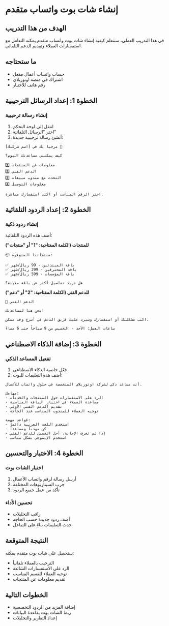 # إنشاء شات بوت واتساب متقدم

## الهدف من هذا التدريب
في هذا التدريب العملي، ستتعلم كيفية إنشاء شات بوت واتساب متقدم يمكنه التعامل مع استفسارات العملاء وتقديم الدعم التلقائي.

## ما ستحتاجه
- حساب واتساب أعمال مفعل
- اشتراك في منصة اوتوربلاي
- رقم هاتف للاختبار

## الخطوة 1: إعداد الرسائل الترحيبية

### إنشاء رسالة ترحيبية
1. انتقل إلى لوحة التحكم
2. اختر "الرسائل التلقائية"
3. أنشئ رسالة ترحيبية جديدة:

```text
مرحباً بك في [اسم شركتك] 👋

كيف يمكنني مساعدتك اليوم؟

1️⃣ معلومات عن المنتجات
2️⃣ الدعم الفني
3️⃣ التحدث مع مندوب مبيعات
4️⃣ معلومات التوصيل

اختر الرقم المناسب أو اكتب استفسارك مباشرة.
```

## الخطوة 2: إعداد الردود التلقائية

### إنشاء ردود ذكية
أضف هذه الردود التلقائية:

**للمنتجات (الكلمة المفتاحية: "1" أو "منتجات")**
```text
📦 منتجاتنا المتوفرة:

✅ باقة المبتدئين - 99 ريال/شهر
✅ باقة المحترفين - 299 ريال/شهر  
✅ باقة المؤسسات - 599 ريال/شهر

هل تريد تفاصيل أكثر عن باقة معينة؟
```

**للدعم الفني (الكلمة المفتاحية: "2" أو "دعم")**
```text
🔧 الدعم الفني

نحن هنا لمساعدتك! 

اكتب مشكلتك أو استفسارك وسيرد عليك فريق الدعم في أسرع وقت ممكن.

ساعات العمل: الأحد - الخميس من 9 صباحاً حتى 6 مساءً
```

## الخطوة 3: إضافة الذكاء الاصطناعي

### تفعيل المساعد الذكي
1. فعّل خاصية الذكاء الاصطناعي
2. أضف هذه التعليمات للبوت:

```text
أنت مساعد ذكي لشركة اوتوربلاي المتخصصة في حلول واتساب للأعمال.

مهامك:
- الرد على الاستفسارات حول المنتجات والخدمات
- مساعدة العملاء في اختيار الباقة المناسبة
- تقديم الدعم الفني الأولي
- توجيه العملاء للمندوب المناسب عند الحاجة

قواعد مهمة:
- استخدم اللغة العربية دائماً
- كن مهذباً ومساعداً
- إذا لم تعرف الإجابة، أحل العميل للدعم الفني
- استخدم الإيموجي بشكل مناسب
```

## الخطوة 4: الاختبار والتحسين

### اختبار الشات بوت
1. أرسل رسالة لرقم واتساب الأعمال
2. جرب السيناريوهات المختلفة
3. تأكد من عمل جميع الردود

### تحسين الأداء
- راقب التحليلات
- أضف ردود جديدة حسب الحاجة
- حدث التعليمات بناءً على التفاعل

## النتيجة المتوقعة
ستحصل على شات بوت متقدم يمكنه:
- الترحيب بالعملاء تلقائياً
- الرد على الاستفسارات الشائعة
- توجيه العملاء للقسم المناسب
- تقديم معلومات عن المنتجات

## الخطوات التالية
- إضافة المزيد من الردود التخصصية
- ربط الشات بوت بقاعدة البيانات
- إعداد التقارير والتحليلات